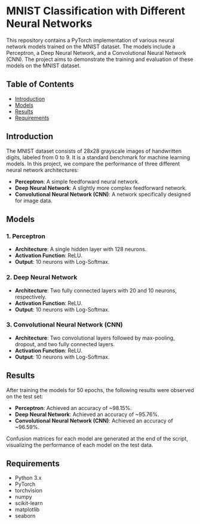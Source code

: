 # MNIST Classification with Different Neural Networks

This repository contains a PyTorch implementation of various neural network models trained on the MNIST dataset. The models include a Perceptron, a Deep Neural Network, and a Convolutional Neural Network (CNN). The project aims to demonstrate the training and evaluation of these models on the MNIST dataset.

## Table of Contents
- [Introduction](#introduction)
- [Models](#models)
- [Results](#results)
- [Requirements](#requirements)

## Introduction
The MNIST dataset consists of 28x28 grayscale images of handwritten digits, labeled from 0 to 9. It is a standard benchmark for machine learning models. In this project, we compare the performance of three different neural network architectures:
- **Perceptron**: A simple feedforward neural network.
- **Deep Neural Network**: A slightly more complex feedforward network.
- **Convolutional Neural Network (CNN)**: A network specifically designed for image data.

## Models
### 1. **Perceptron**
- **Architecture**: A single hidden layer with 128 neurons.
- **Activation Function**: ReLU.
- **Output**: 10 neurons with Log-Softmax.

### 2. **Deep Neural Network**
- **Architecture**: Two fully connected layers with 20 and 10 neurons, respectively.
- **Activation Function**: ReLU.
- **Output**: 10 neurons with Log-Softmax.

### 3. **Convolutional Neural Network (CNN)**
- **Architecture**: Two convolutional layers followed by max-pooling, dropout, and two fully connected layers.
- **Activation Function**: ReLU.
- **Output**: 10 neurons with Log-Softmax.

## Results
After training the models for 50 epochs, the following results were observed on the test set:
- **Perceptron**: Achieved an accuracy of ~98.15%.
- **Deep Neural Network**: Achieved an accuracy of ~95.76%.
- **Convolutional Neural Network (CNN)**: Achieved an accuracy of ~96.59%.

Confusion matrices for each model are generated at the end of the script, visualizing the performance of each model on the test data.

## Requirements
- Python 3.x
- PyTorch
- torchvision
- numpy
- scikit-learn
- matplotlib
- seaborn
